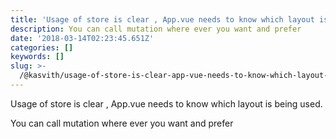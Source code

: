 ```yaml
---
title: 'Usage of store is clear , App.vue needs to know which layout is being used.'
description: You can call mutation where ever you want and prefer
date: '2018-03-14T02:23:45.651Z'
categories: []
keywords: []
slug: >-
  /@kasvith/usage-of-store-is-clear-app-vue-needs-to-know-which-layout-is-being-used-7355abe45907
---
```


Usage of store is clear , App.vue needs to know which layout is being used.

You can call mutation where ever you want and prefer